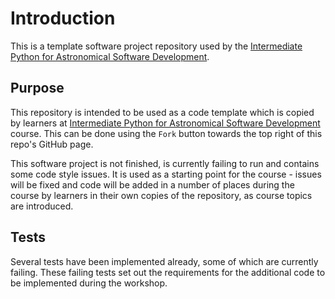 # Introduction

This is a template software project repository used by the [Intermediate Python for Astronomical Software Development](https://shrra.github.io/python-intermediate-development/index.html).

## Purpose

This repository is intended to be used as a code template which is copied by learners at [Intermediate Python for Astronomical Software Development](https://shrra.github.io/python-intermediate-development/index.html) course.
This can be done using the `Fork` button towards the top right of this repo's GitHub page.

This software project is not finished, is currently failing to run and contains some code style issues. It is used as a starting point for the course - issues will be fixed and code will be added in a number of places during the course by learners in their own copies of the repository, as course topics are introduced.

## Tests

Several tests have been implemented already, some of which are currently failing.
These failing tests set out the requirements for the additional code to be implemented during the workshop.
